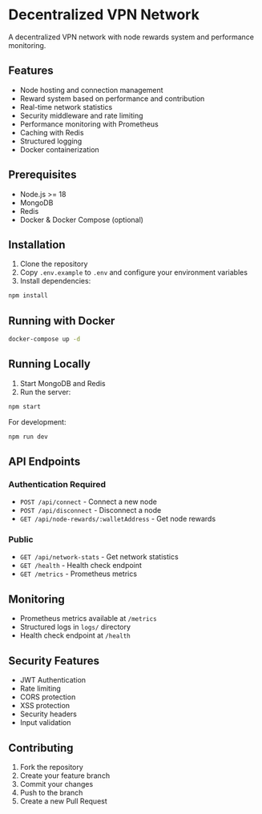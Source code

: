 # Decentralized VPN Network

A decentralized VPN network with node rewards system and performance monitoring.

## Features

- Node hosting and connection management
- Reward system based on performance and contribution
- Real-time network statistics
- Security middleware and rate limiting
- Performance monitoring with Prometheus
- Caching with Redis
- Structured logging
- Docker containerization

## Prerequisites

- Node.js >= 18
- MongoDB
- Redis
- Docker & Docker Compose (optional)

## Installation

1. Clone the repository
2. Copy `.env.example` to `.env` and configure your environment variables
3. Install dependencies:
```bash
npm install
```

## Running with Docker

```bash
docker-compose up -d
```

## Running Locally

1. Start MongoDB and Redis
2. Run the server:
```bash
npm start
```

For development:
```bash
npm run dev
```

## API Endpoints

### Authentication Required
- `POST /api/connect` - Connect a new node
- `POST /api/disconnect` - Disconnect a node
- `GET /api/node-rewards/:walletAddress` - Get node rewards

### Public
- `GET /api/network-stats` - Get network statistics
- `GET /health` - Health check endpoint
- `GET /metrics` - Prometheus metrics

## Monitoring

- Prometheus metrics available at `/metrics`
- Structured logs in `logs/` directory
- Health check endpoint at `/health`

## Security Features

- JWT Authentication
- Rate limiting
- CORS protection
- XSS protection
- Security headers
- Input validation

## Contributing

1. Fork the repository
2. Create your feature branch
3. Commit your changes
4. Push to the branch
5. Create a new Pull Request
